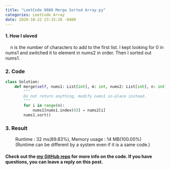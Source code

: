 ```yaml
---
title: "LeetCode 0088 Merge Sorted Array.py"
categories: LeetCode Array
date: 2020-10-22 23:33:28 -0400
---
```


#### 1. How I sloved
&nbsp;&nbsp;&nbsp;&nbsp;n is the number of characters to add to the first list. I kept looking for 0 in nums1 and switched it to element in nums2 in order. Then I sorted out nums1.

### 2. Code
```python
class Solution:
    def merge(self, nums1: List[int], m: int, nums2: List[int], n: int) -> None:
        """
        Do not return anything, modify nums1 in-place instead.
        """
        for i in range(n):
            nums1[nums1.index(0)] = nums2[i]
        nums1.sort()
```

### 3. Result
&nbsp;&nbsp;&nbsp;&nbsp;&nbsp;&nbsp;&nbsp;&nbsp;Runtime : 32 ms(89.83%), Memory usage : 14 MB(100.00%)
&nbsp;&nbsp;&nbsp;&nbsp;&nbsp;&nbsp;&nbsp;&nbsp;(Runtime can be different by a system even if it is a same code.)

#### Check out the [my GitHub repo][hyuk-gh] for more info on the code. If you have questions, you can leave a reply on this post.
[hyuk-gh]:   https://github.com/dlgur1994/StudyAlgorithms
